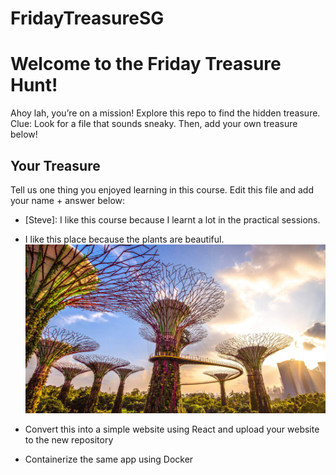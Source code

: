 # FridayTreasureSG
# Welcome to the Friday Treasure Hunt!
Ahoy lah, you’re on a mission! Explore this repo to find the hidden treasure. 
Clue: Look for a file that sounds sneaky. Then, add your own treasure below!

## Your Treasure
Tell us one thing you enjoyed learning in this course. Edit this file and add your name + answer below:
- [Steve]: I like this course because I learnt a lot in the practical sessions.
- I like this place because the plants are beautiful.
![GardensByTheBay.jpg](GardensByTheBay.jpg)

- Convert this into a simple website using React and upload your website to the new repository
- Containerize the same app using Docker
